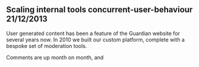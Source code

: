 Scaling internal tools
concurrent-user-behaviour
21/12/2013
---
User generated content has been a feature of the Guardian website for several years now. In 2010 we built our custom
platform, complete with a bespoke set of moderation tools.


Comments are up month on month, and